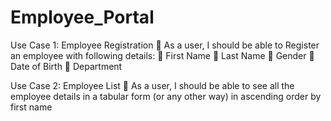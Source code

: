 # Employee_Portal

Use Case 1: Employee Registration
 As a user, I should be able to Register an employee with following details:
 First Name
 Last Name
 Gender
 Date of Birth
 Department

Use Case 2: Employee List
 As a user, I should be able to see all the employee details in a tabular form (or any other way) in
ascending order by first name
